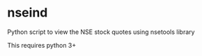 # nseind
Python script to view the NSE stock quotes using nsetools library

This requires python 3+
